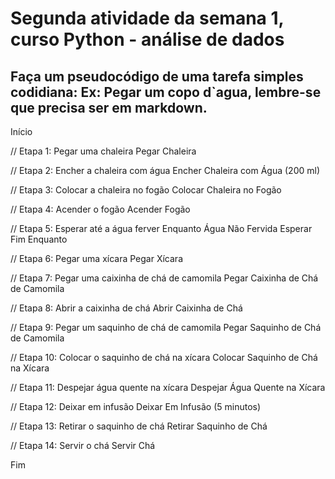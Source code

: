 # Segunda atividade da semana 1, curso Python - análise de dados

## Faça um pseudocódigo de uma tarefa simples codidiana: Ex: Pegar um copo d`agua, lembre-se que precisa ser em markdown.

Início

// Etapa 1: Pegar uma chaleira
Pegar Chaleira

// Etapa 2: Encher a chaleira com água
Encher Chaleira com Água (200 ml)

// Etapa 3: Colocar a chaleira no fogão
Colocar Chaleira no Fogão

// Etapa 4: Acender o fogão
Acender Fogão

// Etapa 5: Esperar até a água ferver
Enquanto Água Não Fervida
    Esperar
Fim Enquanto

// Etapa 6: Pegar uma xícara
Pegar Xícara

// Etapa 7: Pegar uma caixinha de chá de camomila
Pegar Caixinha de Chá de Camomila

// Etapa 8: Abrir a caixinha de chá
Abrir Caixinha de Chá

// Etapa 9: Pegar um saquinho de chá de camomila
Pegar Saquinho de Chá de Camomila

// Etapa 10: Colocar o saquinho de chá na xícara
Colocar Saquinho de Chá na Xícara

// Etapa 11: Despejar água quente na xícara
Despejar Água Quente na Xícara

// Etapa 12: Deixar em infusão
Deixar Em Infusão (5 minutos)

// Etapa 13: Retirar o saquinho de chá
Retirar Saquinho de Chá

// Etapa 14: Servir o chá
Servir Chá

Fim

